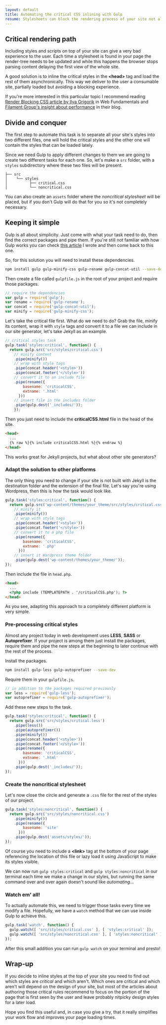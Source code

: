 ```yaml
---
layout: default
title: Automating the critical CSS inlining with Gulp
resume: Stylesheets can block the rendering process of your site not allowing the user to see the content while all the resources are being loaded. The solution is well known and here is a way to automate it in your project.
---
```


## Critical rendering path

Including styles and scripts on top of your site can give a very bad experience to the user. Each time a stylesheet is found in your page the render-tree needs to be updated and while this happens the browser stops parsing content delaying the first view of the whole site.

A good solution is to inline the critical styles in the **&lt;head&gt;** tag and load the rest of them asynchronically. This way we deliver to the user a consumable site, partially loaded but avoiding a blocking experience.

If you're more interested in this particular topic I recommend reading <a href="https://developers.google.com/web/fundamentals/performance/critical-rendering-path/render-blocking-css" target="_blank">Render Blocking CSS article by Ilya Grigorik</a> in Web Fundamentals and <a href="https://www.filamentgroup.com/lab/performance-rwd.html" target="_blank">Filament Group's insight about performance</a> in their blog.


## Divide and conquer

The first step to automate this task is to separate all your site's styles into two different files, one will hold the critical styles and the other one will contain the styles that can be loaded lately.

Since we need Gulp to apply different changes to them we are going to create two different tasks for each one. So, let's make a `src` folder, with a `styles` subdirectory where these two files will be present.

```
├── src
│    └── styles
│          ├── critical.css
│          └── noncritical.css
```

You can also create an `assets` folder where the *noncritical stylesheet* will be placed, but if you don't Gulp will do that for you so it's not completely necessary.


## Keeping it simple

Gulp is all about simplicity. Just come with what your task need to do, then find the correct packages and pipe them. If you're still not familiar with how Gulp works you can check <a href="http://jeremenichelli.github.io/2015/05/using-gulp/" target="_blank">this article</a> I wrote and then come back to this one.

So, for this solution you will need to install these dependencies.

```bash
npm install gulp gulp-minify-css gulp-rename gulp-concat-util --save-dev
```

Then create a file called `gulpfile.js` in the root of your project and require those packages.

```js
// require the dependencies
var gulp = require('gulp');
var rename = require('gulp-rename');
var concat = require('gulp-concat-util');
var minify = require('gulp-minify-css');
```

Let's take the critical file first. What do we need to do? Grab the file, minify its content, wrap it with `style` tags and convert it to a file we can include in our site generator, let's take Jekyll as an example.

```js
// critical styles task
gulp.task('styles:critical', function() {
  return gulp.src('src/styles/critical.css')
    // minify content
    .pipe(minify())
    // wrap with style tags
    .pipe(concat.header('<style>'))
    .pipe(concat.footer('</style>'))
    // convert it to an include file
    .pipe(rename({
        basename: 'criticalCSS',
        extname: '.html'
      }))
    // insert file in the includes folder
    .pipe(gulp.dest('_includes/'));
    });
```

Then you just need to include the **criticalCSS.html** file in the head of the site.

```html
<head>
  ...
  {% raw %}{% include criticalCSS.html %}{% endraw %}
</head>
```

This works great for Jekyll projects, but what about other site generators?

### Adapt the solution to other platforms

The only thing you need to change if your site is not built with Jekyll is the destination folder and the extension of the final file. Let's say you're using Wordpress, then this is how the task would look like.

```js
gulp.task('styles:critical', function() {
  return gulp.src('wp-content/themes/your_theme/src/styles/critical.css')
    // minify it
    .pipe(minify())
    // wrap with style tags
    .pipe(concat.header('<style>'))
    .pipe(concat.footer('</style>'))
    // convert it to a php file
    .pipe(rename({
        basename: 'criticalCSS',
        extname: '.php'
      }))
    // insert it Wordpress theme folder
    .pipe(gulp.dest('wp-content/themes/your_theme/'));
});
```

Then include the file in `head.php`.

```html
<head>
  ...
  <?php include (TEMPLATEPATH . '/criticalCSS.php'); ?>
</head>
```

As you see, adapting this approach to a completely different platform is very simple.


### Pre-processing critical styles

Almost any project today in web development uses **LESS**, **SASS** or **Autoprefixer**. If your project is among them just install the packages, require them and pipe the new steps at the beginning to later continue with the rest of the process.

Install the packages.

```bash
npm install gulp-less gulp-autoprefixer --save-dev
```

Require them in your `gulpfile.js`.

```js
// in addition to the packages required previously
var less = require('gulp-less');
var autoprefixer = require('gulp-autoprefixer');
```

Add these new steps to the task.

```js
gulp.task('styles:critical', function() {
  return gulp.src('src/styles/critical.less')
    .pipe(less())
    .pipe(autoprefixer())
    .pipe(minify())
    .pipe(concat.header('<style>'))
    .pipe(concat.footer('</style>'))
    .pipe(rename({
        basename: 'criticalCSS',
        extname: '.html'
      }))
    .pipe(gulp.dest('_includes/'));
});
```

### Create the noncritical stylesheet

Let's now close the circle and generate a `.css` file for the rest of the styles of our project.

```js
gulp.task('styles:noncritical', function() {
  return gulp.src('src/styles/noncritical.css')
    .pipe(minify())
    .pipe(rename({
        basename: 'site'
      }))
    .pipe(gulp.dest('assets/styles/'));
});
```

Of course you need to include a **&lt;link&gt;** tag at the bottom of your page referencing the location of this file or lazy load it using JavaScript to make its styles visible.

We can now run `gulp styles:critical` and `gulp styles:noncritical` in our terminal each time we make a change in our styles, but running the same command over and over again doesn't sound like *automating*...


### Watch em' all!

To actually automate this, we need to trigger those tasks every time we modify a file. Hopefully, we have a `watch` method that we can use inside Gulp to achieve this.

```js
gulp.task('watch', function() {
  gulp.watch([ 'src/styles/critical.css' ], [ 'styles:critical' ]);
  gulp.watch([ 'src/styles/noncritical.css' ], [ 'styles:noncritical' ]);    
});
```

After this small addition you can run `gulp watch` on your terminal and presto!


## Wrap-up

If you decide to inline styles at the top of your site you need to find out which styles are *critical* and which aren't. Which ones are critical and which aren't will depend on the design of your site, but most of the articles about authoring those critical rules recommend to focus on the portion of the page that is first seen by the user and leave probably nitpicky design styles for a later load.

Hope you find this useful and, in case you give a try, that it really simplifies your work flow and improves your page loading times.
